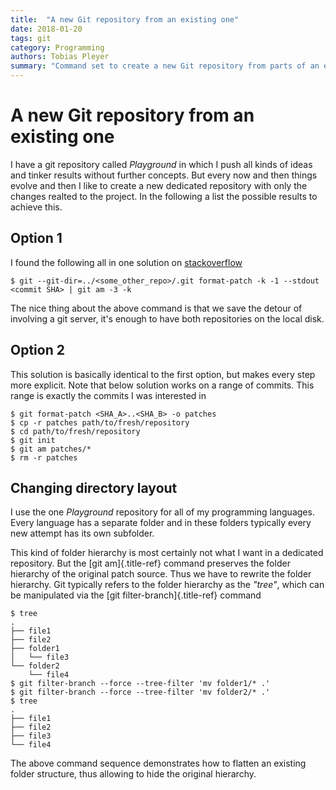 ```yaml
---
title:  "A new Git repository from an existing one"
date: 2018-01-20
tags: git
category: Programming
authors: Tobias Pleyer
summary: "Command set to create a new Git repository from parts of an existing Git repository"
---
```


A new Git repository from an existing one
=========================================

I have a git repository called *Playground* in which I push all kinds of
ideas and tinker results without further concepts. But every now and
then things evolve and then I like to create a new dedicated repository
with only the changes realted to the project. In the following a list
the possible results to achieve this.

Option 1
--------

I found the following all in one solution on
[stackoverflow](https://stackoverflow.com/questions/5120038/is-it-possible-to-cherry-pick-a-commit-from-another-git-repository)

``` {.sourceCode .bash}
$ git --git-dir=../<some_other_repo>/.git format-patch -k -1 --stdout <commit SHA> | git am -3 -k
```

The nice thing about the above command is that we save the detour of
involving a git server, it's enough to have both repositories on the
local disk.

Option 2
--------

This solution is basically identical to the first option, but makes
every step more explicit. Note that below solution works on a range of
commits. This range is exactly the commits I was interested in

``` {.sourceCode .bash}
$ git format-patch <SHA_A>..<SHA_B> -o patches
$ cp -r patches path/to/fresh/repository
$ cd path/to/fresh/repository
$ git init
$ git am patches/*
$ rm -r patches
```

Changing directory layout
-------------------------

I use the one *Playground* repository for all of my programming
languages. Every language has a separate folder and in these folders
typically every new attempt has its own subfolder.

This kind of folder hierarchy is most certainly not what I want in a
dedicated repository. But the [git am]{.title-ref} command preserves the
folder hierarchy of the original patch source. Thus we have to rewrite
the folder hierarchy. Git typically refers to the folder hierarchy as
the *"tree"*, which can be manipulated via the [git
filter-branch]{.title-ref} command

``` {.sourceCode .bash}
$ tree
.
├── file1
├── file2
├── folder1
│   └── file3
└── folder2
    └── file4
$ git filter-branch --force --tree-filter 'mv folder1/* .'
$ git filter-branch --force --tree-filter 'mv folder2/* .'
$ tree
.
├── file1
├── file2
├── file3
└── file4
```

The above command sequence demonstrates how to flatten an existing
folder structure, thus allowing to hide the original hierarchy.